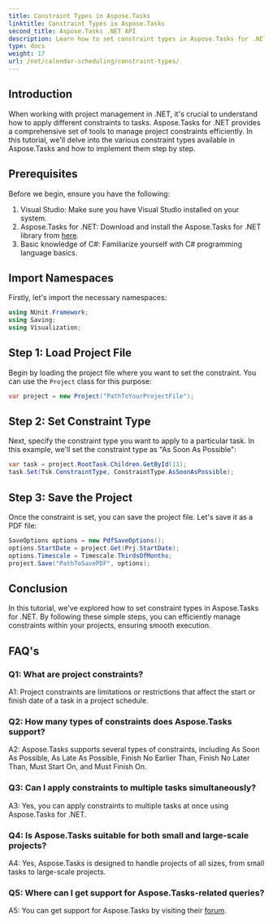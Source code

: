 ```yaml
---
title: Constraint Types in Aspose.Tasks
linktitle: Constraint Types in Aspose.Tasks
second_title: Aspose.Tasks .NET API
description: Learn how to set constraint types in Aspose.Tasks for .NET to efficiently manage project schedules.
type: docs
weight: 17
url: /net/calendar-scheduling/constraint-types/
---
```

## Introduction

When working with project management in .NET, it's crucial to understand how to apply different constraints to tasks. Aspose.Tasks for .NET provides a comprehensive set of tools to manage project constraints efficiently. In this tutorial, we'll delve into the various constraint types available in Aspose.Tasks and how to implement them step by step.

## Prerequisites

Before we begin, ensure you have the following:

1. Visual Studio: Make sure you have Visual Studio installed on your system.
2. Aspose.Tasks for .NET: Download and install the Aspose.Tasks for .NET library from [here](https://releases.aspose.com/tasks/net/).
3. Basic knowledge of C#: Familiarize yourself with C# programming language basics.

## Import Namespaces

Firstly, let's import the necessary namespaces:

```csharp
using NUnit.Framework;
using Saving;
using Visualization;

```

## Step 1: Load Project File

Begin by loading the project file where you want to set the constraint. You can use the `Project` class for this purpose:

```csharp
var project = new Project("PathToYourProjectFile");
```

## Step 2: Set Constraint Type

Next, specify the constraint type you want to apply to a particular task. In this example, we'll set the constraint type as "As Soon As Possible":

```csharp
var task = project.RootTask.Children.GetById(11);
task.Set(Tsk.ConstraintType, ConstraintType.AsSoonAsPossible);
```

## Step 3: Save the Project

Once the constraint is set, you can save the project file. Let's save it as a PDF file:

```csharp
SaveOptions options = new PdfSaveOptions();
options.StartDate = project.Get(Prj.StartDate);
options.Timescale = Timescale.ThirdsOfMonths;
project.Save("PathToSavePDF", options);
```

## Conclusion

In this tutorial, we've explored how to set constraint types in Aspose.Tasks for .NET. By following these simple steps, you can efficiently manage constraints within your projects, ensuring smooth execution.

## FAQ's

### Q1: What are project constraints?

A1: Project constraints are limitations or restrictions that affect the start or finish date of a task in a project schedule.

### Q2: How many types of constraints does Aspose.Tasks support?

A2: Aspose.Tasks supports several types of constraints, including As Soon As Possible, As Late As Possible, Finish No Earlier Than, Finish No Later Than, Must Start On, and Must Finish On.

### Q3: Can I apply constraints to multiple tasks simultaneously?

A3: Yes, you can apply constraints to multiple tasks at once using Aspose.Tasks for .NET.

### Q4: Is Aspose.Tasks suitable for both small and large-scale projects?

A4: Yes, Aspose.Tasks is designed to handle projects of all sizes, from small tasks to large-scale projects.

### Q5: Where can I get support for Aspose.Tasks-related queries?

A5: You can get support for Aspose.Tasks by visiting their [forum](https://forum.aspose.com/c/tasks/15).
